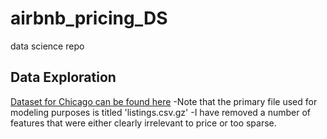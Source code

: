 # airbnb_pricing_DS
data science repo

## Data Exploration
[Dataset for Chicago can be found here](http://insideairbnb.com/get-the-data.html)
 -Note that the primary file used for modeling purposes is titled 'listings.csv.gz'
 -I have removed a number of features that were either clearly irrelevant to price or too sparse.